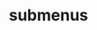 ---
layout: page
title: submenus
nav: true
nav_order: 6
dropdown: true
children: 
    - title: supervision
      permalink: /supervision/
    - title: divider
    - title: professional activities
      permalink: /professional_activities/
---